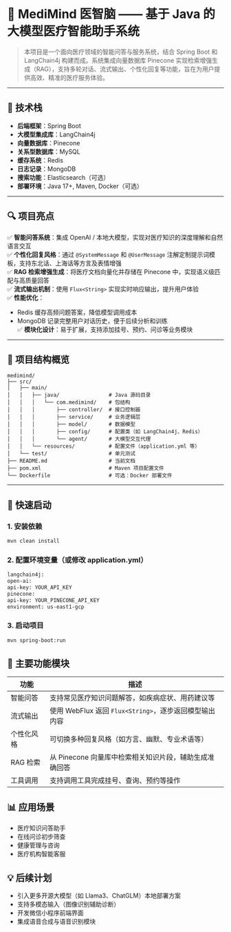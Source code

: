 # 🧠 MediMind 医智脑 —— 基于 Java 的大模型医疗智能助手系统

> 本项目是一个面向医疗领域的智能问答与服务系统，结合 Spring Boot 和 LangChain4j 构建而成。系统集成向量数据库 Pinecone 实现检索增强生成（RAG），支持多轮对话、流式输出、个性化回复等功能，旨在为用户提供高效、精准的医疗服务体验。

---

## 📌 技术栈

- **后端框架**：Spring Boot
- **大模型集成库**：LangChain4j
- **向量数据库**：Pinecone
- **关系型数据库**：MySQL
- **缓存系统**：Redis
- **日志记录**：MongoDB
- **搜索功能**：Elasticsearch（可选）
- **部署环境**：Java 17+, Maven, Docker（可选）

---

## 🔍 项目亮点

✅ **智能问答系统**：集成 OpenAI / 本地大模型，实现对医疗知识的深度理解和自然语言交互  
✅ **个性化回复风格**：通过 `@SystemMessage` 和 `@UserMessage` 注解定制提示词模板，支持东北话、上海话等方言及表情增强  
✅ **RAG 检索增强生成**：将医疗文档向量化并存储在 Pinecone 中，实现语义级匹配与高质量回答  
✅ **流式输出机制**：使用 `Flux<String>` 实现实时响应输出，提升用户体验  
✅ **性能优化**：
- Redis 缓存高频问题答案，降低模型调用成本
- MongoDB 记录完整用户对话历史，便于后续分析和训练  
  ✅ **模块化设计**：易于扩展，支持添加挂号、预约、问诊等业务模块

---

## 📁 项目结构概览
```
medimind/
├── src/
│   ├── main/
│   │   ├── java/                # Java 源码目录
│   │   │   └── com.medimind/    # 包结构
│   │   │       ├── controller/  # 接口控制器
│   │   │       ├── service/     # 业务逻辑层
│   │   │       ├── model/       # 数据模型
│   │   │       ├── config/      # 配置类（如 LangChain4j、Redis）
│   │   │       └── agent/       # 大模型交互代理
│   │   └── resources/           # 配置文件（application.yml 等）
│   └── test/                    # 单元测试
├── README.md                    # 当前文档
├── pom.xml                      # Maven 项目配置文件
└── Dockerfile                   # 可选：Docker 部署文件
```
---

## 🚀 快速启动

### 1. 安装依赖
```bash
mvn clean install
```
### 2. 配置环境变量（或修改 application.yml）
```bash
langchain4j:
open-ai:
api-key: YOUR_API_KEY
pinecone:
api-key: YOUR_PINECONE_API_KEY
environment: us-east1-gcp
```
### 3. 启动项目
```bash
mvn spring-boot:run
```
## 📝 主要功能模块

| 功能        | 描述                                      |
|-------------|-------------------------------------------|
| 智能问答    | 支持常见医疗知识问题解答，如疾病症状、用药建议等       |
| 流式输出    | 使用 WebFlux 返回 `Flux<String>`，逐步返回模型输出内容 |
| 个性化风格  | 可切换多种回复风格（如方言、幽默、专业术语等）          |
| RAG 检索    | 从 Pinecone 向量库中检索相关知识片段，辅助生成准确回答   |
| 工具调用    | 支持调用工具完成挂号、查询、预约等操作                 |

## 📊 应用场景

- 医疗知识问答助手
- 在线问诊初步筛查
- 健康管理与咨询
- 医疗机构智能客服

## 💡 后续计划

- 引入更多开源大模型（如 Llama3、ChatGLM）本地部署方案
- 支持多模态输入（图像识别辅助诊断）
- 开发微信小程序前端界面
- 集成语音合成与语音识别模块


